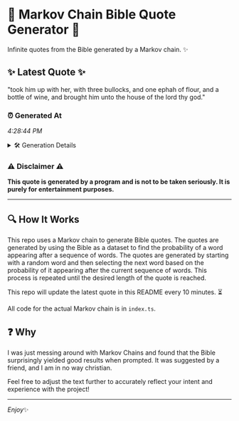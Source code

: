 # 📖 Markov Chain Bible Quote Generator 📖

Infinite quotes from the Bible generated by a Markov chain. ✨

## ✨ Latest Quote ✨
"took him up with her, with three bullocks, and one ephah of flour, and a bottle of wine, and brought him unto the house of the lord thy god."

### ⏰ Generated At
*4:28:44 PM*

<details>
    <summary>🛠️ Generation Details</summary>
    <p>
        <strong>🌱 Seed:</strong> took<br>
        <strong>🔄 Iterations:</strong> 28<br>
        <strong>📜 Context History:</strong><br>[ took ]: him<br>[ took, him ]: up<br>[ took, him, up ]: with<br>[ took, him, up, with ]: her,<br>[ took, him, up, with, her, ]: with<br>[ took, him, up, with, her,, with ]: three<br>[ him, up, with, her,, with, three ]: bullocks,<br>[ up, with, her,, with, three, bullocks, ]: and<br>[ with, her,, with, three, bullocks,, and ]: one<br>[ her,, with, three, bullocks,, and, one ]: ephah<br>[ with, three, bullocks,, and, one, ephah ]: of<br>[ three, bullocks,, and, one, ephah, of ]: flour,<br>[ bullocks,, and, one, ephah, of, flour, ]: and<br>[ and, one, ephah, of, flour,, and ]: a<br>[ one, ephah, of, flour,, and, a ]: bottle<br>[ ephah, of, flour,, and, a, bottle ]: of<br>[ of, flour,, and, a, bottle, of ]: wine,<br>[ flour,, and, a, bottle, of, wine, ]: and<br>[ and, a, bottle, of, wine,, and ]: brought<br>[ a, bottle, of, wine,, and, brought ]: him<br>[ bottle, of, wine,, and, brought, him ]: unto<br>[ of, wine,, and, brought, him, unto ]: the<br>[ wine,, and, brought, him, unto, the ]: house<br>[ and, brought, him, unto, the, house ]: of<br>[ brought, him, unto, the, house, of ]: the<br>[ him, unto, the, house, of, the ]: lord<br>[ unto, the, house, of, the, lord ]: thy<br>[ the, house, of, the, lord, thy ]: god.<br>
    </p>
</details>

### ⚠️ Disclaimer ⚠️
**This quote is generated by a program and is not to be taken seriously. It is purely for entertainment purposes.**

---

## 🔍 How It Works

This repo uses a Markov chain to generate Bible quotes. The quotes are generated by using the Bible as a dataset to find the probability of a word appearing after a sequence of words. The quotes are generated by starting with a random word and then selecting the next word based on the probability of it appearing after the current sequence of words. This process is repeated until the desired length of the quote is reached.

This repo will update the latest quote in this README every 10 minutes. ⏳

All code for the actual Markov chain is in `index.ts`.

## ❓ Why

I was just messing around with Markov Chains and found that the Bible surprisingly yielded good results when prompted. 
It was suggested by a friend, and I am in no way christian.

Feel free to adjust the text further to accurately reflect your intent and experience with the project!

---

*Enjoy*✨
